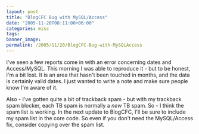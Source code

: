 ```yaml
---
layout: post
title: "BlogCFC Bug with MySQL/Access"
date: "2005-11-20T08:11:00+06:00"
categories: misc 
tags: 
banner_image: 
permalink: /2005/11/20/BlogCFC-Bug-with-MySQLAccess
---
```


I've seen a few reports come in with an error concerning dates and Access/MySQL. This morning I was able to reproduce it - but to be honest, I'm a bit lost. It is an area that hasn't been touched in months, and the data is certainly valid dates. I just wanted to write a note and make sure people know I'm aware of it. 

Also - I've gotten quite a bit of trackback spam - but with my trackback spam blocker, each TB spam is normally a <i>new</i> TB spam. So - I think the spam list is working. In the next update to BlogCFC, I'll be sure to include my spam list in the core code. So even if you don't need the MySQL/Access fix, consider copying over the spam list.